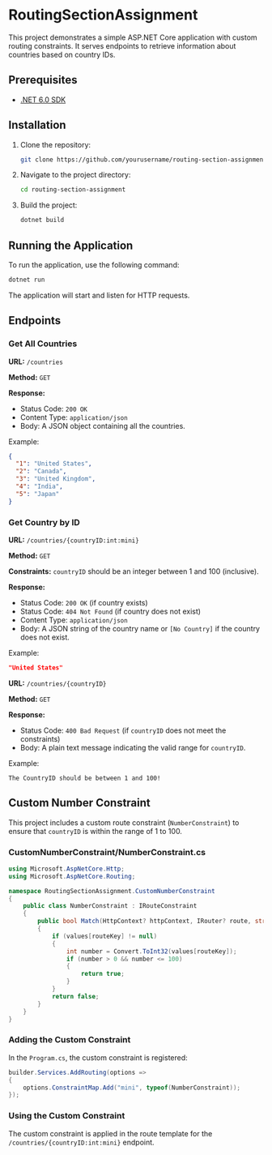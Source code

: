 

# RoutingSectionAssignment

This project demonstrates a simple ASP.NET Core application with custom routing constraints. It serves endpoints to retrieve information about countries based on country IDs.

## Prerequisites

- [.NET 6.0 SDK](https://dotnet.microsoft.com/download/dotnet/6.0)

## Installation

1. Clone the repository:
   ```bash
   git clone https://github.com/yourusername/routing-section-assignment.git
   ```
2. Navigate to the project directory:
   ```bash
   cd routing-section-assignment
   ```
3. Build the project:
   ```bash
   dotnet build
   ```

## Running the Application

To run the application, use the following command:
```bash
dotnet run
```

The application will start and listen for HTTP requests.

## Endpoints

### Get All Countries

**URL:** `/countries`

**Method:** `GET`

**Response:**
- Status Code: `200 OK`
- Content Type: `application/json`
- Body: A JSON object containing all the countries.

Example:
```json
{
  "1": "United States",
  "2": "Canada",
  "3": "United Kingdom",
  "4": "India",
  "5": "Japan"
}
```

### Get Country by ID

**URL:** `/countries/{countryID:int:mini}`

**Method:** `GET`

**Constraints:** `countryID` should be an integer between 1 and 100 (inclusive).

**Response:**
- Status Code: `200 OK` (if country exists)
- Status Code: `404 Not Found` (if country does not exist)
- Content Type: `application/json`
- Body: A JSON string of the country name or `[No Country]` if the country does not exist.

Example:
```json
"United States"
```

**URL:** `/countries/{countryID}`

**Method:** `GET`

**Response:**
- Status Code: `400 Bad Request` (if `countryID` does not meet the constraints)
- Body: A plain text message indicating the valid range for `countryID`.

Example:
```
The CountryID should be between 1 and 100!
```

## Custom Number Constraint

This project includes a custom route constraint (`NumberConstraint`) to ensure that `countryID` is within the range of 1 to 100.

### CustomNumberConstraint/NumberConstraint.cs

```csharp
using Microsoft.AspNetCore.Http;
using Microsoft.AspNetCore.Routing;

namespace RoutingSectionAssignment.CustomNumberConstraint
{
    public class NumberConstraint : IRouteConstraint
    {
        public bool Match(HttpContext? httpContext, IRouter? route, string routeKey, RouteValueDictionary values, RouteDirection routeDirection)
        {
            if (values[routeKey] != null)
            {
                int number = Convert.ToInt32(values[routeKey]);
                if (number > 0 && number <= 100)
                {
                    return true;
                }
            }
            return false;
        }
    }
}
```

### Adding the Custom Constraint

In the `Program.cs`, the custom constraint is registered:
```csharp
builder.Services.AddRouting(options =>
{
    options.ConstraintMap.Add("mini", typeof(NumberConstraint));
});
```

### Using the Custom Constraint

The custom constraint is applied in the route template for the `/countries/{countryID:int:mini}` endpoint.
